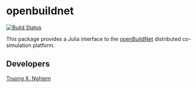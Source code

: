 # openbuildnet

[![Build Status](https://travis-ci.org/nxtruong/openbuildnet.jl.svg?branch=master)](https://travis-ci.org/nxtruong/openbuildnet.jl)

This package provides a Julia interface to the [openBuildNet](https://sites.google.com/site/buildnetproject/software) distributed co-simulation platform.

## Developers

[Truong X. Nghiem](https://people.epfl.ch/xuan.nghiem)

